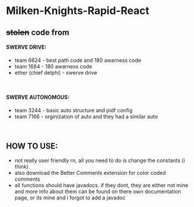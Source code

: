 # Milken-Knights-Rapid-React
## ~~stolen~~ code from
#### SWERVE DRIVE:
- team 6624 - best path code and 180 awarness code
- team 1684 - 180 awarness code
- ether (chief delphi) - swerve drive  
<br/>

#### SWERVE AUTONOMOUS:
- team 3244 - basic auto structure and pidf config
- team 7166 - orginization of auto and they had a similar auto
<br/>

## HOW TO USE:
- not really user friendly rn, all you need to do is change the constants (i think)
- also download the Better Comments extension for color coded comments
- all functions should have javadocs. if they dont, they are either not mine and more info about them can be found on there own documentation page, or its mine and i forgot to add a javadoc
